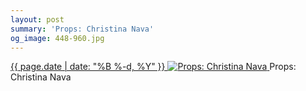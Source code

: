 ```yaml
---
layout: post
summary: 'Props: Christina Nava'
og_image: 448-960.jpg
---
```


<p>
 <time>
  <a href="/448">
   {{ page.date | date: "%B %-d, %Y" }}
  </a>
 </time>
 <a href="/448">
  <img alt="Props: Christina Nava" data-taken="11/6/2015" sizes="(min-width: 700px) 50vw, calc(100vw - 2rem)" src="{{ site.assets_url }}/448-480.jpg" srcset="{{ site.assets_url }}/448-960.jpg 960w, {{ site.assets_url }}/448-720.jpg 720w, {{ site.assets_url }}/448-480.jpg 480w, {{ site.assets_url }}/448-240.jpg 240w"/>
 </a>
 <span>
  Props: Christina Nava
 </span>
</p>
